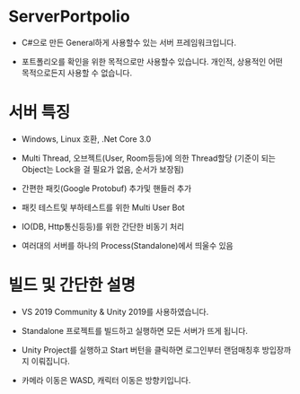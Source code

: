 # ServerPortpolio

* C#으로 만든 General하게 사용할수 있는 서버 프레임워크입니다.

* 포트폴리오를 확인을 위한 목적으로만 사용할수 있습니다. 개인적, 상용적인 어떤 목적으로든지 사용할 수 없습니다.




# 서버 특징

* Windows, Linux 호환, .Net Core 3.0

* Multi Thread, 오브젝트(User, Room등등)에 의한 Thread할당 (기준이 되는 Object는 Lock을 걸 필요가 없음, 순서가 보장됨)

* 간편한 패킷(Google Protobuf) 추가및 핸들러 추가 

* 패킷 테스트및 부하테스트를 위한 Multi User Bot

* IO(DB, Http통신등등)를 위한 간단한 비동기 처리

* 여러대의 서버를 하나의 Process(Standalone)에서 띄울수 있음




# 빌드 및 간단한 설명

* VS 2019 Community & Unity 2019를 사용하였습니다.

* Standalone 프로젝트를 빌드하고 실행하면 모든 서버가 뜨게 됩니다.

* Unity Project를 실행하고 Start 버턴을 클릭하면 로그인부터 랜덤매칭후 방입장까지 이뤄집니다.

* 카메라 이동은 WASD, 캐릭터 이동은 방향키입니다.



